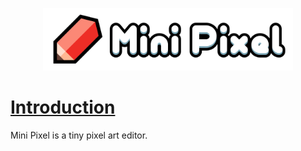 <p align="center">
  <img alt="Mini Pixel Banner" src="../art/minipixel.png?raw=true" width="400">
</p>

# [Introduction](#introduction)

Mini Pixel is a tiny pixel art editor.
